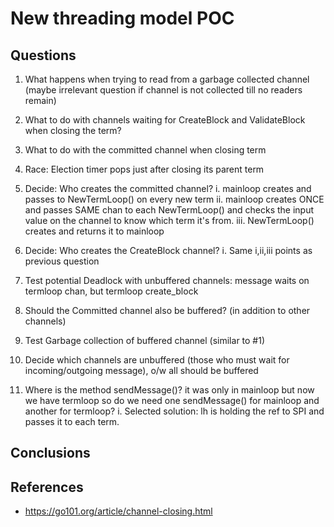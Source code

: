 # New threading model POC

## Questions

1. What happens when trying to read from a garbage collected channel
   (maybe irrelevant question if channel is not collected till no readers remain)
2. What to do with channels waiting for CreateBlock and ValidateBlock when closing the term?
3. What to do with the committed channel when closing term
4. Race: Election timer pops just after closing its parent term
5. Decide: Who creates the committed channel?
	i. mainloop creates and passes to NewTermLoop() on every new term
	ii. mainloop creates ONCE and passes SAME chan to each NewTermLoop() and checks the input value on the channel to know which term it's from.
	iii. NewTermLoop() creates and returns it to mainloop
6. Decide: Who creates the CreateBlock channel?
	i. Same i,ii,iii points as previous question
7. Test potential Deadlock with unbuffered channels: message waits on termloop chan, but termloop create_block
8. Should the Committed channel also be buffered? (in addition to other channels)
9. Test Garbage collection of buffered channel (similar to #1)
10. Decide which channels are unbuffered (those who must wait for incoming/outgoing message), o/w all should be buffered

11. Where is the method sendMessage()? it was only in mainloop but now we have termloop so do we need one sendMessage() for mainloop 
and another for termloop?
    i. Selected solution: lh is holding the ref to SPI and passes it to each term.



## Conclusions

## References
* https://go101.org/article/channel-closing.html
